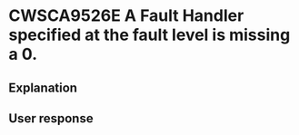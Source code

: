 # CWSCA9526E A Fault Handler specified at the fault level is missing a 0.

## Explanation

## User response
